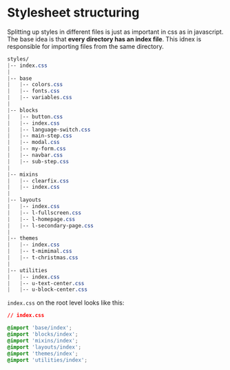 # Stylesheet structuring

Splitting up styles in different files is just as important in css as in javascript. The base idea is that **every directory has an index file**. This idnex is responsible for importing files from the same directory.

```css
styles/
|-- index.css
|
|-- base
|   |-- colors.css
|   |-- fonts.css
|   |-- variables.css
|
|-- blocks
|   |-- button.css
|   |-- index.css
|   |-- language-switch.css
|   |-- main-step.css
|   |-- modal.css
|   |-- my-form.css
|   |-- navbar.css
|   |-- sub-step.css
|
|-- mixins
|   |-- clearfix.css
|   |-- index.css
|
|-- layouts
|   |-- index.css
|   |-- l-fullscreen.css
|   |-- l-homepage.css
|   |-- l-secondary-page.css
|
|-- themes
|   |-- index.css
|   |-- t-mimimal.css
|   |-- t-christmas.css
|
|-- utilities
|   |-- index.css
|   |-- u-text-center.css
|   |-- u-block-center.css
```

`index.css` on the root level looks like this:

```css
// index.css

@import 'base/index';
@import 'blocks/index';
@import 'mixins/index';
@import 'layouts/index';
@import 'themes/index';
@import 'utilities/index';
```
